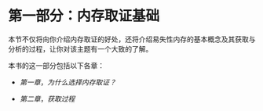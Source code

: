 # 第一部分：内存取证基础

本节不仅将向你介绍内存取证的好处，还将介绍易失性内存的基本概念及其获取与分析的过程，让你对该主题有一个大致的了解。

本书的这一部分包括以下各章：

+   *第一章*，*为什么选择内存取证？*

+   *第二章*，*获取过程*
